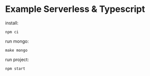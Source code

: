 # Example Serverless & Typescript

install:
```
npm ci
```

run mongo:
```
make mongo
```

run project:
```
npm start
```
